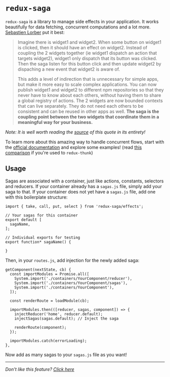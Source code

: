 # `redux-saga`

`redux-saga` is a library to manage side effects in your application. It works
beautifully for data fetching, concurrent computations and a lot more.
[Sebastien Lorber](https://twitter.com/sebastienlorber) put it best:

> Imagine there is widget1 and widget2. When some button on widget1 is clicked,
  then it should have an effect on widget2. Instead of coupling the 2 widgets
  together (ie widget1 dispatch an action that targets widget2), widget1 only
  dispatch that its button was clicked. Then the saga listen for this button
  click and then update widget2 by dispaching a new event that widget2 is aware of.
>
> This adds a level of indirection that is unnecessary for simple apps, but make
  it more easy to scale complex applications. You can now publish widget1 and
  widget2 to different npm repositories so that they never have to know about
  each others, without having them to share a global registry of actions. The 2
  widgets are now bounded contexts that can live separately. They do not need
  each others to be consistent and can be reused in other apps as well. **The saga
  is the coupling point between the two widgets that coordinate them in a
  meaningful way for your business.**

_Note: It is well worth reading the [source](https://stackoverflow.com/questions/34570758/why-do-we-need-middleware-for-async-flow-in-redux/34623840#34623840)
of this quote in its entirety!_

To learn more about this amazing way to handle concurrent flows, start with the
[official documentation](https://github.com/yelouafi/redux-saga) and explore
some examples! (read [this comparison](https://stackoverflow.com/questions/34930735/pros-cons-of-using-redux-saga-with-es6-generators-vs-redux-thunk-with-es7-async/34933395) if you're used to `redux-thunk`)

## Usage

Sagas are associated with a container, just like actions, constants, selectors
and reducers. If your container already has a `sagas.js` file, simply add your
saga to that. If your container does not yet have a `sagas.js` file, add one with
this boilerplate structure:

```JS
import { take, call, put, select } from 'redux-saga/effects';

// Your sagas for this container
export default [
  sagaName,
];

// Individual exports for testing
export function* sagaName() {

}
```

Then, in your `routes.js`, add injection for the newly added saga:

```JS
getComponent(nextState, cb) {
  const importModules = Promise.all([
    System.import('./containers/YourComponent/reducer'),
    System.import('./containers/YourComponent/sagas'),
    System.import('./containers/YourComponent'),
  ]);

  const renderRoute = loadModule(cb);

  importModules.then(([reducer, sagas, component]) => {
    injectReducer('home', reducer.default);
    injectSagas(sagas.default); // Inject the saga

    renderRoute(component);
  });

  importModules.catch(errorLoading);
},
```

Now add as many sagas to your `sagas.js` file as you want!

---

_Don't like this feature? [Click here](remove.md)_

